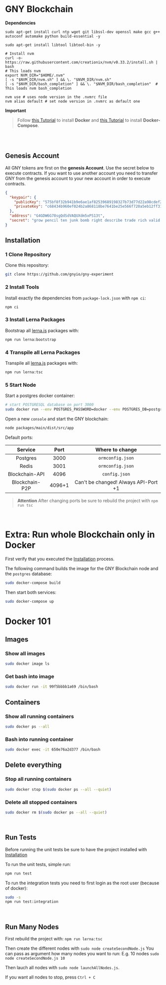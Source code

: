 # GNY Blockchain

__Dependencies__
```
sudo apt-get install curl ntp wget git libssl-dev openssl make gcc g++ autoconf automake python build-essential -y

sudo apt-get install libtool libtool-bin -y

# Install nvm
curl -o- https://raw.githubusercontent.com/creationix/nvm/v0.33.2/install.sh | bash
# This loads nvm
export NVM_DIR="$HOME/.nvm"
[ -s "$NVM_DIR/nvm.sh" ] && \. "$NVM_DIR/nvm.sh"
[ -s "$NVM_DIR/bash_completion" ] && \. "$NVM_DIR/bash_completion"  # This loads nvm bash_completion

nvm use # uses node version in the .nvmrc file
nvm alias default # set node version in .nvmrc as default one
```
__Important__
> Follow [this Tutorial](https://docs.docker.com/install/linux/docker-ce/ubuntu/) to install __Docker__ and [this Tutorial](https://docs.docker.com/compose/install/) to install __Docker-Compose__.

<br/>
<br/>

## Genesis Account

All GNY tokens are first on the __genesis Account__. Use the secret below to execute contracts. If you want to use another account you need to transfer GNY from the genesis account to your new account in order to execute contracts.

```json
{
  "keypair": {
    "publicKey": "575bf8f32b941b9e6ae1af82539689198327b73d77d22a98cdef2460c9257f7b",
    "privateKey": "c68434b960ef024b2a868118be7641be25e566f720a5eb12ff314022629ccc71575bf8f32b941b9e6ae1af82539689198327b73d77d22a98cdef2460c9257f7b"
  },
  "address": "G4GDW6G78sgQdSdVAQUXdm5xPS13t",
  "secret": "grow pencil ten junk bomb right describe trade rich valid tuna service"
}
```



## Installation

### 1 Clone Repository

Clone this repository:
```bash
git clone https://github.com/gnyio/gny-experiment
```

### 2 Install Tools

Install exactly the dependencies from `package-lock.json` with `npm ci`:
```bash
npm ci
```

### 3 Install Lerna Packages

Bootstrap all [lerna.js](https://github.com/lerna/lerna) packages with:

```bash
npm run lerna:bootstrap
```

### 4 Transpile all Lerna Packages

Transpile all [lerna.js](https://github.com/lerna/lerna) packages with:

```bash
npm run lerna:tsc
```

### 5 Start Node

Start a postgres docker container:
```bash
# start POSTGRESQL database on port 3000
sudo docker run --env POSTGRES_PASSWORD=docker --env POSTGRES_DB=postgres --env POSTGRES_USER=postgres -p 3000:5432 postgres:9.6.12
```

Open a new `console` and start the GNY blockchain:
```bash
node packages/main/dist/src/app
```

Default ports:

| Service | Port | Where to change |
| :--: | :--: | :--: |
| Postgres | 3000 | `ormconfig.json` |
| Redis | 3001 | `ormconfig.json` |
| Blockchain-API | 4096 | `config.json` |
| Blockchain-P2P | 4096+1 | Can't be changed! Always API-Port +1 |

> __Attention__
> After changing ports be sure to rebuild the project with `npm run tsc`

<br/>

# Extra: Run whole Blockchain only in Docker

First verify that you executed the [Installation](#Installation) process.

The following command builds the image for the GNY Blockchain node and the `postgres` database:
```bash
sudo docker-compose build
```

Then start both services:
```bash
sudo docker-compose up
```


# Docker 101

## Images
### Show all images
```bash
sudo docker image ls
```
### Get bash into image
```bash
sudo docker run -it 99f5bbbb1a69 /bin/bash
```

## Containers
### Show all running containers
```bash
sudo docker ps --all
```
### Bash into running container
```bash
sudo docker exec -it 650e76a2d377 /bin/bash
```

## Delete everything
### Stop all running containers
```bash
sudo docker stop $(sudo docker ps --all --quiet)
```

### Delete all stopped containers
```bash
sudo docker rm $(sudo docker ps --all --quiet)
```

<br/>



## Run Tests

Before running the unit tests be sure to have the project installed with [Installation](#Installation)

To run the unit tests, simple run:
```bash
npm run test
```

To run the integration tests you need to first login as the root user (because of docker):
```bash
sudo -s
npm run test:integration
```

<br/>



## Run Many Nodes

First rebuild the project with: `npm run lerna:tsc`

Then create the different nodes with `sudo node createSecondNode.js`
You can pass as argument how many nodes you want to run: E.g. 10 nodes `sudo node createSecondNode.js 10`

Then lauch all nodes with `sudo node launchAllNodes.js`.

If you want all nodes to stop, press `Ctrl + C`

<br/>

